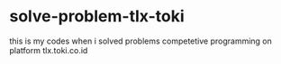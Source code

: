 # solve-problem-tlx-toki
this is my codes when i solved problems competetive programming on platform tlx.toki.co.id
